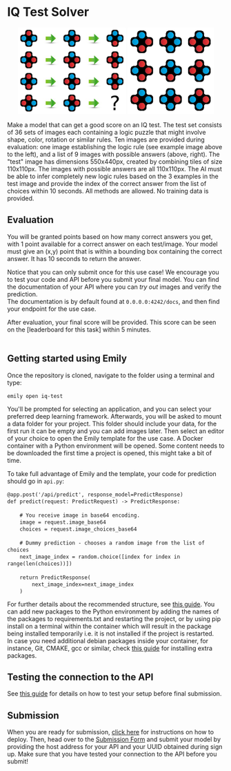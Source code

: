# IQ Test Solver
<p align="center">
  <img src="../images/test18.png" height=200>
  <img src="../images/choices18.png" height=200>
</p>

Make a model that can get a good score on an IQ test. The test set consists of 36 sets of images each containing a logic puzzle that might involve shape, color, rotation or similar rules. Ten images are provided during evaluation: one image establishing the logic rule (see example image above to the left), and a list of 9 images with possible answers (above, right). The "test" image has dimensions 550x440px, created by combining tiles of size 110x110px. The images with possible answers are all 110x110px. The AI must be able to infer completely new logic rules based on the 3 examples in the test image and provide the index of the correct answer from the list of choices within 10 seconds. All methods are allowed.  No training data is provided.


## Evaluation
You will be granted points based on how many correct answers you get, with 1 point available for a correct answer on each test/image. Your model must give an (x,y) point that is within a bounding box containing the correct answer. It has 10 seconds to return the answer.

Notice that you can only submit once for this use case! We encourage you to test your code and API before you submit your final model. You can find the documentation of your API where you can _try out_ images and verify the prediction. <br>
The documentation is by default found at `0.0.0.0:4242/docs`, and then find your endpoint for the use case. <br>

After evaluation, your final score will be provided. This score can be seen on the [leaderboard for this task] within 5 minutes.
<br> <br>

## Getting started using Emily
Once the repository is cloned, navigate to the folder using a terminal and type:
```
emily open iq-test
```
You'll be prompted for selecting an application, and you can select your preferred deep learning framework. Afterwards, you will be asked to mount a data folder for your project. This folder should include your data, for the first run it can be empty and you can add images later.
Then select an editor of your choice to open the Emily template for the use case. A Docker container with a Python environment will be opened. Some content needs to be downloaded the first time a project is opened, this might take a bit of time.

To take full advantage of Emily and the template, your code for prediction should go in `api.py`:
```
@app.post('/api/predict', response_model=PredictResponse)
def predict(request: PredictRequest) -> PredictResponse:

    # You receive image in base64 encoding.
    image = request.image_base64
    choices = request.image_choices_base64
    
    # Dummy prediction - chooses a random image from the list of choices
    next_image_index = random.choice([index for index in range(len(choices))])

    return PredictResponse(
        next_image_index=next_image_index
    )
```
For further details about the recommended structure, see <a href="https://dmiai.dk/guide/">this guide</a>.
You can add new packages to the Python environment by adding the names of the packages to requirements.txt and restarting the project, or by using pip install on a terminal within the container which will result in the package being installed temporarily i.e. it is not installed if the project is restarted. <br>
In case you need additional debian packages inside your container, for instance, Git, CMAKE, gcc or similar, check <a href="https://github.com/amboltio/emily-cli/wiki/How-to-add-Debian-packages-to-your-project">this guide</a> for installing extra packages.


## Testing the connection to the API
See <a href="https://dmiai.dk/guide/">this guide</a> for details on how to test your setup before final submission.

## Submission
When you are ready for submission, <a href="https://dmiai.dk/guide/deploy">click here</a> for instructions on how to deploy. Then, head over to the <a href="https://amboltio.github.io/DM-i-AI-client/">Submission Form</a> and submit your model by providing the host address for your API and your UUID obtained during sign up. Make sure that you have tested your connection to the API before you submit!<br>
